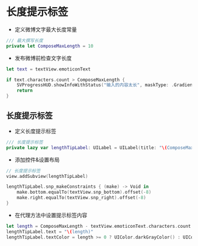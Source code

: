 # 长度提示标签

* 定义微博文字最大长度常量

```swift
/// 最大撰写长度
private let ComposeMaxLength = 10
```

* 发布微博前检查文字长度

```swift
let text = textView.emoticonText

if text.characters.count > ComposeMaxLength {
    SVProgressHUD.showInfoWithStatus("输入的内容太长", maskType: .Gradient)
    return
}
```

## 长度提示标签

* 定义长度提示标签

```swift
/// 长度提示标签
private lazy var lengthTipLabel: UILabel = UILabel(title: "\(ComposeMaxLength)", fontSize: 12)
```

* 添加控件&设置布局

```swift
// 长度提示标签
view.addSubview(lengthTipLabel)

lengthTipLabel.snp_makeConstraints { (make) -> Void in
    make.bottom.equalTo(textView.snp_bottom).offset(-8)
    make.right.equalTo(textView.snp_right).offset(-8)
}
```

* 在代理方法中设置提示标签内容

```swift
let length = ComposeMaxLength - textView.emoticonText.characters.count
lengthTipLabel.text = "\(length)"
lengthTipLabel.textColor = length >= 0 ? UIColor.darkGrayColor() : UIColor.redColor()
```

